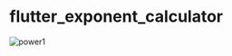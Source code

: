 # flutter_exponent_calculator


![power1](https://user-images.githubusercontent.com/51826786/89786580-dc53b380-db24-11ea-8da5-ea6fd90d6b2b.png)

